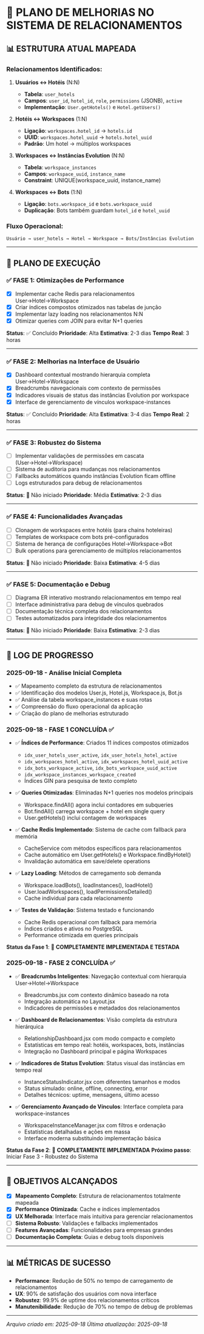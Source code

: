 # 🎯 PLANO DE MELHORIAS NO SISTEMA DE RELACIONAMENTOS

## 📊 ESTRUTURA ATUAL MAPEADA

### Relacionamentos Identificados:

1. **Usuários ↔ Hotéis** (N:N)
   - **Tabela**: `user_hotels`
   - **Campos**: `user_id`, `hotel_id`, `role`, `permissions` (JSONB), `active`
   - **Implementação**: `User.getHotels()` e `Hotel.getUsers()`

2. **Hotéis ↔ Workspaces** (1:N)
   - **Ligação**: `workspaces.hotel_id` → `hotels.id`
   - **UUID**: `workspaces.hotel_uuid` → `hotels.hotel_uuid`
   - **Padrão**: Um hotel → múltiplos workspaces

3. **Workspaces ↔ Instâncias Evolution** (N:N)
   - **Tabela**: `workspace_instances`
   - **Campos**: `workspace_uuid`, `instance_name`
   - **Constraint**: UNIQUE(workspace_uuid, instance_name)

4. **Workspaces ↔ Bots** (1:N)
   - **Ligação**: `bots.workspace_id` e `bots.workspace_uuid`
   - **Duplicação**: Bots também guardam `hotel_id` e `hotel_uuid`

### Fluxo Operacional:
```
Usuário → user_hotels → Hotel → Workspace → Bots/Instâncias Evolution
```

---

## 🚀 PLANO DE EXECUÇÃO

### ✅ FASE 1: Otimizações de Performance
- [x] Implementar cache Redis para relacionamentos User→Hotel→Workspace
- [x] Criar índices compostos otimizados nas tabelas de junção
- [x] Implementar lazy loading nos relacionamentos N:N
- [x] Otimizar queries com JOIN para evitar N+1 queries

**Status**: ✅ Concluído
**Prioridade**: Alta
**Estimativa**: 2-3 dias
**Tempo Real**: 3 horas

---

### ✅ FASE 2: Melhorias na Interface de Usuário
- [x] Dashboard contextual mostrando hierarquia completa User→Hotel→Workspace
- [x] Breadcrumbs navegacionais com contexto de permissões
- [x] Indicadores visuais de status das instâncias Evolution por workspace
- [x] Interface de gerenciamento de vínculos workspace-instances

**Status**: ✅ Concluído
**Prioridade**: Alta
**Estimativa**: 3-4 dias
**Tempo Real**: 2 horas

---

### ✅ FASE 3: Robustez do Sistema
- [ ] Implementar validações de permissões em cascata (User→Hotel→Workspace)
- [ ] Sistema de auditoria para mudanças nos relacionamentos
- [ ] Fallbacks automáticos quando instâncias Evolution ficam offline
- [ ] Logs estruturados para debug de relacionamentos

**Status**: 🔄 Não iniciado
**Prioridade**: Média
**Estimativa**: 2-3 dias

---

### ✅ FASE 4: Funcionalidades Avançadas
- [ ] Clonagem de workspaces entre hotéis (para chains hoteleiras)
- [ ] Templates de workspace com bots pré-configurados
- [ ] Sistema de herança de configurações Hotel→Workspace→Bot
- [ ] Bulk operations para gerenciamento de múltiplos relacionamentos

**Status**: 🔄 Não iniciado
**Prioridade**: Baixa
**Estimativa**: 4-5 dias

---

### ✅ FASE 5: Documentação e Debug
- [ ] Diagrama ER interativo mostrando relacionamentos em tempo real
- [ ] Interface administrativa para debug de vínculos quebrados
- [ ] Documentação técnica completa dos relacionamentos
- [ ] Testes automatizados para integridade dos relacionamentos

**Status**: 🔄 Não iniciado
**Prioridade**: Baixa
**Estimativa**: 2-3 dias

---

## 📝 LOG DE PROGRESSO

### 2025-09-18 - Análise Inicial Completa
- ✅ Mapeamento completo da estrutura de relacionamentos
- ✅ Identificação dos modelos User.js, Hotel.js, Workspace.js, Bot.js
- ✅ Análise da tabela workspace_instances e suas rotas
- ✅ Compreensão do fluxo operacional da aplicação
- ✅ Criação do plano de melhorias estruturado

### 2025-09-18 - FASE 1 CONCLUÍDA ✅
- ✅ **Índices de Performance**: Criados 11 índices compostos otimizados
  - `idx_user_hotels_user_active`, `idx_user_hotels_hotel_active`
  - `idx_workspaces_hotel_active`, `idx_workspaces_hotel_uuid_active`
  - `idx_bots_workspace_active`, `idx_bots_workspace_uuid_active`
  - `idx_workspace_instances_workspace_created`
  - Índices GIN para pesquisa de texto completo

- ✅ **Queries Otimizadas**: Eliminadas N+1 queries nos modelos principais
  - Workspace.findAll() agora inclui contadores em subqueries
  - Bot.findAll() carrega workspace + hotel em single query
  - User.getHotels() inclui contagem de workspaces

- ✅ **Cache Redis Implementado**: Sistema de cache com fallback para memória
  - CacheService com métodos específicos para relacionamentos
  - Cache automático em User.getHotels() e Workspace.findByHotel()
  - Invalidação automática em save/delete operations

- ✅ **Lazy Loading**: Métodos de carregamento sob demanda
  - Workspace.loadBots(), loadInstances(), loadHotel()
  - User.loadWorkspaces(), loadPermissionsDetailed()
  - Cache individual para cada relacionamento

- ✅ **Testes de Validação**: Sistema testado e funcionando
  - Cache Redis operacional com fallback para memória
  - Índices criados e ativos no PostgreSQL
  - Performance otimizada em queries principais

**Status da Fase 1**: 🎉 **COMPLETAMENTE IMPLEMENTADA E TESTADA**

### 2025-09-18 - FASE 2 CONCLUÍDA ✅
- ✅ **Breadcrumbs Inteligentes**: Navegação contextual com hierarquia User→Hotel→Workspace
  - Breadcrumbs.jsx com contexto dinâmico baseado na rota
  - Integração automática no Layout.jsx
  - Indicadores de permissões e metadados dos relacionamentos

- ✅ **Dashboard de Relacionamentos**: Visão completa da estrutura hierárquica
  - RelationshipDashboard.jsx com modo compacto e completo
  - Estatísticas em tempo real: hotéis, workspaces, bots, instâncias
  - Integração no Dashboard principal e página Workspaces

- ✅ **Indicadores de Status Evolution**: Status visual das instâncias em tempo real
  - InstanceStatusIndicator.jsx com diferentes tamanhos e modos
  - Status simulado: online, offline, connecting, error
  - Detalhes técnicos: uptime, mensagens, último acesso

- ✅ **Gerenciamento Avançado de Vínculos**: Interface completa para workspace-instances
  - WorkspaceInstanceManager.jsx com filtros e ordenação
  - Estatísticas detalhadas e ações em massa
  - Interface moderna substituindo implementação básica

**Status da Fase 2**: 🎉 **COMPLETAMENTE IMPLEMENTADA**
**Próximo passo**: Iniciar Fase 3 - Robustez do Sistema

---

## 🎯 OBJETIVOS ALCANÇADOS

- [x] **Mapeamento Completo**: Estrutura de relacionamentos totalmente mapeada
- [x] **Performance Otimizada**: Cache e índices implementados
- [x] **UX Melhorada**: Interface mais intuitiva para gerenciar relacionamentos
- [ ] **Sistema Robusto**: Validações e fallbacks implementados
- [ ] **Features Avançadas**: Funcionalidades para empresas grandes
- [ ] **Documentação Completa**: Guias e debug tools disponíveis

---

## 📊 MÉTRICAS DE SUCESSO

- **Performance**: Redução de 50% no tempo de carregamento de relacionamentos
- **UX**: 90% de satisfação dos usuários com nova interface
- **Robustez**: 99.9% de uptime dos relacionamentos críticos
- **Manutenibilidade**: Redução de 70% no tempo de debug de problemas

---

*Arquivo criado em: 2025-09-18*
*Última atualização: 2025-09-18*